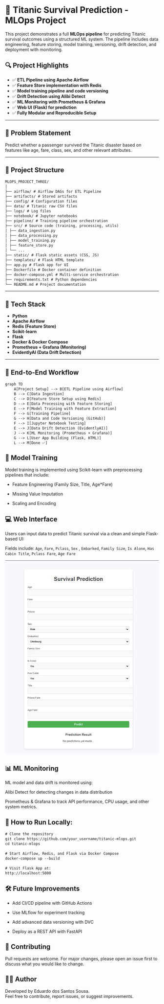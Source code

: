 # 🚢 Titanic Survival Prediction - MLOps Project

This project demonstrates a full **MLOps pipeline** for predicting Titanic survival outcomes using a structured ML system. The pipeline includes data engineering, feature storing, model training, versioning, drift detection, and deployment with monitoring.

## 🔍 Project Highlights

- ✅ **ETL Pipeline using Apache Airflow**
- ✅ **Feature Store implementation with Redis**
- ✅ **Model training pipeline and code versioning**
- ✅ **Drift Detection using Alibi Detect**
- ✅ **ML Monitoring with Prometheus & Grafana**
- ✅ **Web UI (Flask) for prediction**
- ✅ **Fully Modular and Reproducible Setup**

---

## 🧠 Problem Statement

Predict whether a passenger survived the Titanic disaster based on features like age, fare, class, sex, and other relevant attributes.

---

## 📁 Project Structure
```
MLOPS_PROJECT_THREE/
│
├── airflow/ # Airflow DAGs for ETL Pipeline
├── artifacts/ # Stored artifacts
├── config/ # Configuration files
├── data/ # Titanic raw CSV files
├── logs/ # Log files
├── notebook/ # Jupyter notebooks
├── pipeline/ # Training pipeline orchestration
├── src/ # Source code (training, processing, utils)
│ ├── data_ingestion.py
│ ├── data_processing.py
│ ├── model_training.py
│ ├── feature_store.py
│ └── ...
├── static/ # Flask static assets (CSS, JS)
├── templates/ # Flask HTML template
├── app.py # Flask app for UI
├── Dockerfile # Docker container definition
├── docker-compose.yml # Multi-service orchestration
├── requirements.txt # Python dependencies
└── README.md # Project documentation 
```

---

## 🔧 Tech Stack

- **Python**
- **Apache Airflow**
- **Redis (Feature Store)**
- **Scikit-learn**
- **Flask**
- **Docker & Docker Compose**
- **Prometheus + Grafana (Monitoring)**
- **EvidentlyAI (Data Drift Detection)**

---

## 🔄 End-to-End Workflow

```
graph TD
    A[Project Setup] --> B[ETL Pipeline using Airflow]
    B --> C[Data Ingestion]
    C --> D[Feature Store Setup using Redis]
    D --> E[Data Processing with Feature Storing]
    E --> F[Model Training with Feature Extraction]
    F --> G[Training Pipeline]
    G --> H[Data and Code Versioning (GitHub)]
    F --> I[Jupyter Notebook Testing]
    E --> J[Data Drift Detection (EvidentlyAI)]
    J --> K[ML Monitoring (Prometheus + Grafana)]
    G --> L[User App Building (Flask, HTML)]
    L --> M[Done ✅]

```

## 🧪 Model Training
Model training is implemented using Scikit-learn with preprocessing pipelines that include:

- Feature Engineering (Family Size, Title, Age*Fare)

- Missing Value Imputation

- Scaling and Encoding

## 💻 Web Interface
Users can input data to predict Titanic survival via a clean and simple Flask-based UI:

Fields include: `Age`, `Fare`, `Pclass`, `Sex` , `Embarked`, `Family Size`, `Is Alone`, `Has Cabin Title`, `Pclass Fare`, `Age Fare`

![alt text](image.png)

## 📊 ML Monitoring
ML model and data drift is monitored using:

Alibi Detect for detecting changes in data distribution

Prometheus & Grafana to track API performance, CPU usage, and other system metrics.

## 🚀 How to Run Locally:

```
# Clone the repository
git clone https://github.com/your_username/titanic-mlops.git
cd titanic-mlops

# Start Airflow, Redis, and Flask via Docker Compose
docker-compose up --build

# Visit Flask App at:
http://localhost:5000
```
## 🛠️ Future Improvements

- Add CI/CD pipeline with GitHub Actions

- Use MLflow for experiment tracking

- Add advanced data versioning with DVC

- Deploy as a REST API with FastAPI

## 🤝 Contributing
Pull requests are welcome. For major changes, please open an issue first to discuss what you would like to change.

## 👨‍💻 Author  
Developed by Eduardo dos Santos Sousa.  
Feel free to contribute, report issues, or suggest improvements.
